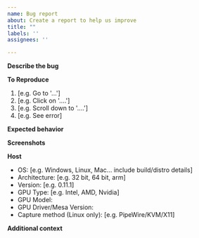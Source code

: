 ```yaml
---
name: Bug report
about: Create a report to help us improve
title: ""
labels: ''
assignees: ''

---
```


**Describe the bug**
<!-- A clear and concise description of what the bug is. -->

**To Reproduce**
<!-- Steps to reproduce the behavior: -->
1. [e.g. Go to '...']
2. [e.g. Click on '....']
3. [e.g. Scroll down to '....']
4. [e.g. See error]

**Expected behavior**
<!-- A clear and concise description of what you expected to happen. -->

**Screenshots**
<!-- If applicable, add screenshots to help explain your problem. -->

**Host**
<!-- Please complete the following information -->
 - OS: [e.g. Windows, Linux, Mac... include build/distro details]
 - Architecture: [e.g. 32 bit, 64 bit, arm]
 - Version: [e.g. 0.11.1]
 - GPU Type: [e.g. Intel, AMD, Nvidia]
 - GPU Model:
 - GPU Driver/Mesa Version:
 - Capture method (Linux only): [e.g. PipeWire/KVM/X11]

**Additional context**
<!-- Add any other context about the problem here. -->
